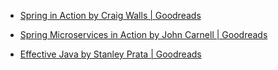 - [Spring in Action by Craig Walls | Goodreads](https://www.goodreads.com/book/show/428588.Spring_in_Action?from_search=true)

- [Spring Microservices in Action by John Carnell | Goodreads](https://www.goodreads.com/book/show/32737249-spring-microservices-in-action?ac=1&from_search=true)

- [Effective Java by Stanley Prata | Goodreads](https://www.goodreads.com/book/show/40227500-effective-java?ac=1&from_search=true)

